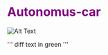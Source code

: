 <h1 style="color:purple;">Autonomus-car</h1>

![Alt Text](https://user-images.githubusercontent.com/91852182/147305077-8b86ec92-ed26-43ca-860c-5812fea9b1d8.gif)

'''
diff
text in green
'''
